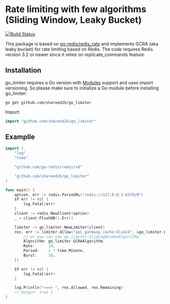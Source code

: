 # Rate limiting with few algorithms (Sliding Window, Leaky Bucket)

[![Build Status](https://travis-ci.org/Shareed2k/go_limiter.svg?branch=master)](github.com/shareed2k/go_limiter)

This package is based on [go-redis/redis_rate](https://github.com/go-redis/redis_rate) and implements GCRA (aka leaky bucket) for rate limiting based on Redis. The code requires Redis version 3.2 or newer since it relies on replicate_commands feature.

## Installation

go_limiter requires a Go version with [Modules](https://github.com/golang/go/wiki/Modules) support and uses import versioning. So please make sure to initialize a Go module before installing go_limiter:

```shell
go get github.com/shareed2k/go_limiter
```

Import:
```go
import "github.com/shareed2k/go_limiter"
```

## Examplle
```go
import (
	"log"
	"time"

	"github.com/go-redis/redis/v8"

	"github.com/shareed2k/go_limiter"
)

func main() {
	option, err := redis.ParseURL("redis://127.0.0.1:6379/0")
	if err != nil {
		log.Fatal(err)
	}
	client := redis.NewClient(option)
	_ = client.FlushDB().Err()

	limiter := go_limiter.NewLimiter(client)
	res, err := limiter.Allow("api_gateway_cache:klu4ik", &go_limiter.Limit{
		// or you can use go_limiter.SlidingWindowAlgorithm
		Algorithm: go_limiter.GCRAAlgorithm,
		Rate:      10,
		Period:    2 * time.Minute,
		Burst:     10,
	})

	if err != nil {
		log.Fatal(err)
	}

	log.Println("===> ", res.Allowed, res.Remaining)
	// Output: true 1
}
 
```
